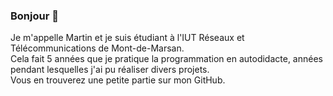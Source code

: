 ### Bonjour 👋

<!--
**motzmartin/motzmartin** is a ✨ _special_ ✨ repository because its `README.md` (this file) appears on your GitHub profile.

Here are some ideas to get you started:

- 🔭 I’m currently working on ...
- 🌱 I’m currently learning ...
- 👯 I’m looking to collaborate on ...
- 🤔 I’m looking for help with ...
- 💬 Ask me about ...
- 📫 How to reach me: ...
- 😄 Pronouns: ...
- ⚡ Fun fact: ...
-->

Je m'appelle Martin et je suis étudiant à l'IUT Réseaux et Télécommunications de Mont-de-Marsan.<br>
Cela fait 5 années que je pratique la programmation en autodidacte, années pendant lesquelles j'ai pu réaliser divers projets.<br>
Vous en trouverez une petite partie sur mon GitHub.

